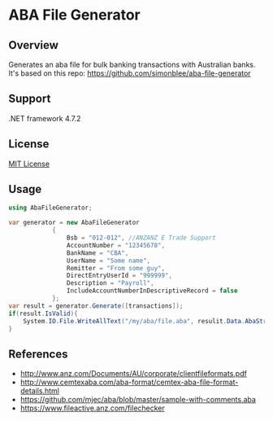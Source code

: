 # ABA File Generator

## Overview
Generates an aba file for bulk banking transactions with Australian banks.
It's based on this repo: https://github.com/simonblee/aba-file-generator

## Support
.NET framework 4.7.2

## License
[MIT License](http://en.wikipedia.org/wiki/MIT_License)

## Usage
```csharp
using AbaFileGenerator;

var generator = new AbaFileGenerator
            {
                Bsb = "012-012", //ANZANZ E Trade Support
                AccountNumber = "12345678",
                BankName = "CBA",
                UserName = "Some name",
                Remitter = "From some guy",
                DirectEntryUserId = "999999",
                Description = "Payroll",
                IncludeAccountNumberInDescriptiveRecord = false
            };
var result = generator.Generate([transactions]);
if(result.IsValid){
    System.IO.File.WriteAllText("/my/aba/file.aba", resulit.Data.AbaString);
}
```

## References
- http://www.anz.com/Documents/AU/corporate/clientfileformats.pdf
- http://www.cemtexaba.com/aba-format/cemtex-aba-file-format-details.html
- https://github.com/mjec/aba/blob/master/sample-with-comments.aba
- https://www.fileactive.anz.com/filechecker
